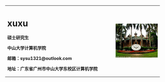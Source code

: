 <table border="0">
  <tr>
    <td width="70%">
      <h1>xuxu</h1>
      <p><b>硕士研究生</b></p>
      <p><b>中山大学计算机学院</b></p>
      <p><b>邮箱：sysu1321@outlook.com</b></p>
      <p><b>地址：广东省广州市中山大学东校区计算机学院</b></p>
    </td>
    <td width="30%">
      <img src="/img/7.jpg" width="100%"> 
    </td>
  </tr>
</table>
